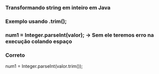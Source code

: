 
### Transformando string em inteiro em Java ###
### Exemplo usando .trim(); ###
### num1 = Integer.parseInt(valor); -> Sem ele teremos erro na execução colando espaço ###
### Correto ###
num1 = Integer.parseInt(valor.trim());
